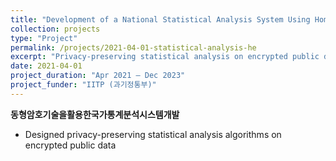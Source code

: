 ```yaml
---
title: "Development of a National Statistical Analysis System Using Homomorphic Encryption Technology"
collection: projects
type: "Project"
permalink: /projects/2021-04-01-statistical-analysis-he
excerpt: "Privacy-preserving statistical analysis on encrypted public data."
date: 2021-04-01
project_duration: "Apr 2021 – Dec 2023"
project_funder: "IITP (과기정통부)"
---
```


**동형암호기술을활용한국가통계분석시스템개발**

- Designed privacy-preserving statistical analysis algorithms on encrypted public data
